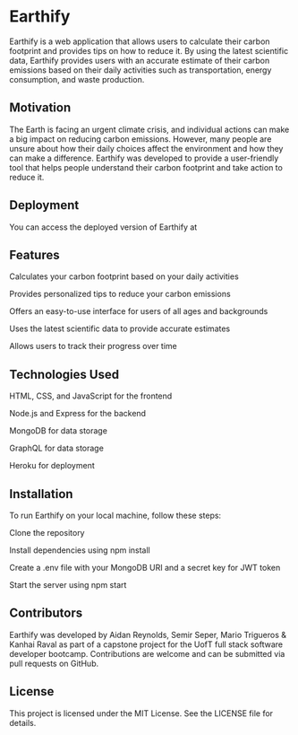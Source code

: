 # Earthify

Earthify is a web application that allows users to calculate their carbon footprint and provides tips on how to reduce it. By using the latest scientific data, Earthify provides users with an accurate estimate of their carbon emissions based on their daily activities such as transportation, energy consumption, and waste production.

## Motivation

The Earth is facing an urgent climate crisis, and individual actions can make a big impact on reducing carbon emissions. However, many people are unsure about how their daily choices affect the environment and how they can make a difference. Earthify was developed to provide a user-friendly tool that helps people understand their carbon footprint and take action to reduce it.

## Deployment

You can access the deployed version of Earthify at

## Features

Calculates your carbon footprint based on your daily activities

Provides personalized tips to reduce your carbon emissions

Offers an easy-to-use interface for users of all ages and backgrounds

Uses the latest scientific data to provide accurate estimates

Allows users to track their progress over time

## Technologies Used

HTML, CSS, and JavaScript for the frontend

Node.js and Express for the backend

MongoDB for data storage

GraphQL for data storage

Heroku for deployment

## Installation

To run Earthify on your local machine, follow these steps:

Clone the repository

Install dependencies using npm install

Create a .env file with your MongoDB URI and a secret key for JWT token

Start the server using npm start

## Contributors

Earthify was developed by Aidan Reynolds, Semir Seper, Mario Trigueros & Kanhai Raval as part of a capstone project for the UofT full stack software developer bootcamp. Contributions are welcome and can be submitted via pull requests on GitHub.

## License

This project is licensed under the MIT License. See the LICENSE file for details.
